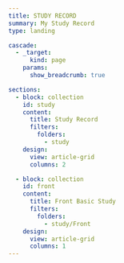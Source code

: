 ```yaml
---
title: STUDY RECORD
summary: My Study Record
type: landing

cascade:
  - _target:
      kind: page
    params:
      show_breadcrumb: true

sections:
  - block: collection
    id: study
    content:
      title: Study Record
      filters:
        folders:
          - study
    design:
      view: article-grid
      columns: 2

  - block: collection
    id: front
    content:
      title: Front Basic Study
      filters:
        folders:
          - study/Front
    design:
      view: article-grid
      columns: 1
---
```

